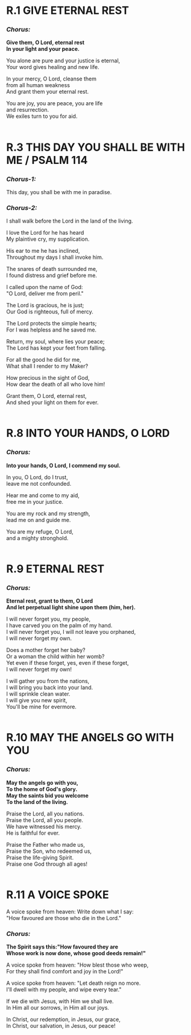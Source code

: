 # R.1 <span> GIVE ETERNAL REST<br>
### ***Chorus:***<br>
**Give them, O Lord, eternal rest**<br>
**In your light and your peace.**<br>

You alone are pure and your justice is eternal,<br>
Your word gives healing and new life.<br>

In your mercy, O Lord, cleanse them<br>
from all human weakness<br>
And grant them your eternal rest.<br>

You are joy, you are peace, you are life<br>
and resurrection.<br>
We exiles turn to you for aid.<br>
<br>
# R.3<span> THIS DAY YOU SHALL BE WITH ME / PSALM 114<br>
### ***Chorus-1:***<br>
This day, you shall be with me in paradise.<br>
### ***Chorus-2:***<br>
I shall walk before the Lord in the land of the living.<br>

I love the Lord for he has heard<br>
My plaintive cry, my supplication.<br>

His ear to me he has inclined,<br>
Throughout my days I shall invoke him.<br>

The snares of death surrounded me,<br>
I found distress and grief before me.<br>

I called upon the name of God:<br>
"O Lord, deliver me from peril."<br>

The Lord is gracious, he is just;<br>
Our God is righteous, full of mercy.<br>

The Lord protects the simple hearts;<br>
For I was helpless and he saved me.<br>

Return, my soul, where lies your peace;<br>
The Lord has kept your feet from falling.<br>

For all the good he did for me,<br>
What shall I render to my Maker?<br>

How precious in the sight of God,<br>
How dear the death of all who love him!<br>

Grant them, O Lord, eternal rest,<br>
And shed your light on them for ever.<br>
<br>
# R.8 <span> INTO YOUR HANDS, O LORD<br>
### ***Chorus:***<br>
**Into your hands, O Lord, I commend my soul.**<br>

In you, O Lord, do I trust,<br>
leave me not confounded.<br>

Hear me and come to my aid,<br>
free me in your justice.<br>

You are my rock and my strength,<br>
lead me on and guide me.<br>

You are my refuge, O Lord,<br>
and a mighty stronghold.<br>
<br>
# R.9<span> ETERNAL REST<br>
### ***Chorus:***<br>
**Eternal rest, grant to them, O Lord**<br>
**And let perpetual light shine upon them (him, her).**<br>

I will never forget you, my people,<br>
I have carved you on the palm of my hand.<br>
I will never forget you, I will not leave you orphaned,<br>
I will never forget my own.<br>

Does a mother forget her baby?<br>
Or a woman the child within her womb?<br>
Yet even if these forget, yes, even if these forget,<br>
I will never forget my own!<br>

I will gather you from the nations,<br>
I will bring you back into your land.<br>
I will sprinkle clean water.<br>
I will give you new spirit,<br>
You'll be mine for evermore.<br>
<br>
# R.10 <span> MAY THE ANGELS GO WITH YOU<br>
### ***Chorus:***<br>
**May the angels go with you,**<br>
**To the home of God's glory.**<br>
**May the saints bid you welcome**<br>
**To the land of the living.**<br>

Praise the Lord, all you nations.<br>
Praise the Lord, all you people.<br>
We have witnessed his mercy.<br>
He is faithful for ever.<br>

Praise the Father who made us,<br>
Praise the Son, who redeemed us,<br>
Praise the life-giving Spirit.<br>
Praise one God through all ages!<br>
<br>
# R.11 <span> A VOICE SPOKE<br>

A voice spoke from heaven: Write down what I say:<br>
"How favoured are those who die in the Lord."<br>
### ***Chorus:***<br>
**The Spirit says this:"How favoured they are**<br>
**Whose work is now done, whose good deeds remain!"**<br>

A voice spoke from heaven: "How blest those who weep,<br>
For they shall find comfort and joy in the Lord!"<br>

A voice spoke from heaven: "Let death reign no more.<br>
I'll dwell with my people, and wipe every tear."<br>

If we die with Jesus, with Him we shall live.<br>
In Him all our sorrows, in Him all our joys.<br>

In Christ, our redemption, in Jesus, our grace,<br>
In Christ, our salvation, in Jesus, our peace!